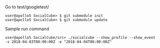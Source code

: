 Go to test/googletest/
```
user@apollo5 SocialCube> $ git submodule init
user@apollo5 SocialCube> $ git submodule update
```

Sample run command
```
user@apollo5 SocialCube/src> ./socialcube --show_profile --show_event -s 2018-04-03T00:00:00Z -e "2018-04-04T00:00:00Z"
```

